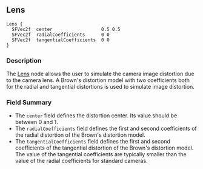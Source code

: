 ## Lens

```
Lens {
  SFVec2f  center                  0.5 0.5
  SFVec2f  radialCoefficients      0 0
  SFVec2f  tangentialCoefficients  0 0
}
```

### Description

The [Lens](#lens) node allows the user to simulate the camera image distortion
due to the camera lens. A Brown's distortion model with two coefficients both
for the radial and tangential distortions is used to simulate image distortion.

### Field Summary

- The `center` field defines the distortion center. Its value should be between 0
and 1.
- The `radialCoefficients` field defines the first and second coefficients of the
radial distortion of the Brown's distortion model.
- The `tangentialCoefficients` field defines the first and second coefficients of
the tangential distortion of the Brown's distortion model. The value of the
tangential coefficients are typically smaller than the value of the radial
coefficients for standard cameras.

